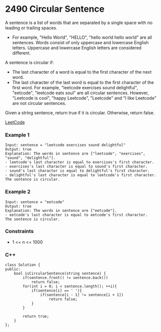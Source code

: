 # 2490 Circular Sentence

A sentence is a list of words that are separated by a single space with no leading or trailing spaces.

* For example, "Hello World", "HELLO", "hello world hello world" are all sentences.
Words consist of only uppercase and lowercase English letters. Uppercase and lowercase English letters are considered different.

A sentence is circular if:

* The last character of a word is equal to the first character of the next word.
* The last character of the last word is equal to the first character of the first word.
For example, "leetcode exercises sound delightful", "eetcode", "leetcode eats soul" are all circular sentences. However, "Leetcode is cool", "happy Leetcode", "Leetcode" and "I like Leetcode" are not circular sentences.

Given a string sentence, return true if it is circular. Otherwise, return false.

[LeetCode](https://leetcode.cn/problems/circular-sentence/)

### Example 1

```
Input: sentence = "leetcode exercises sound delightful"
Output: true
Explanation: The words in sentence are ["leetcode", "exercises", "sound", "delightful"].
- leetcode's last character is equal to exercises's first character.
- exercises's last character is equal to sound's first character.
- sound's last character is equal to delightful's first character.
- delightful's last character is equal to leetcode's first character.
The sentence is circular.
```

### Example 2

```
Input: sentence = "eetcode"
Output: true
Explanation: The words in sentence are ["eetcode"].
- eetcode's last character is equal to eetcode's first character.
The sentence is circular.
```

### Constraints

* 1 <= n <= 1000


### C++ 

```
class Solution {
public:
    bool isCircularSentence(string sentence) {
        if(sentence.front() != sentence.back())
            return false;
        for(int i = 0; i < sentence.length(); ++i){
            if(sentence[i] == ' '){
                if(sentence[i - 1] != sentence[i + 1])
                    return false;
            }
        }
        
        return true;
    }
};
```